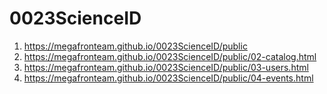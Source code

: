 # 0023ScienceID
 
1. <https://megafronteam.github.io/0023ScienceID/public>
2. <https://megafronteam.github.io/0023ScienceID/public/02-catalog.html>
3. <https://megafronteam.github.io/0023ScienceID/public/03-users.html>
4. <https://megafronteam.github.io/0023ScienceID/public/04-events.html>